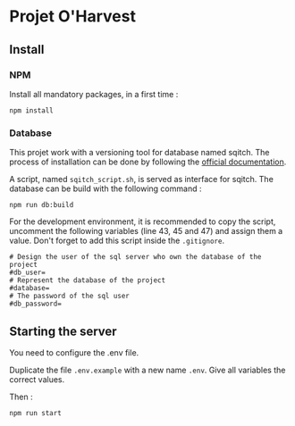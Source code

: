 # Projet O'Harvest

## Install

### NPM

Install all mandatory packages, in a first time :

```shell
npm install
```

### Database

This projet work with a versioning tool for database named sqitch. The process of installation can be done by following the [official documentation](https://sqitch.org/download/).

A script, named `sqitch_script.sh`, is served as interface for sqitch. The database can be build with the following command :

```shell
npm run db:build
```

For the development environment, it is recommended to copy the script, uncomment the following variables (line 43, 45 and 47) and assign them a value. Don't forget to add this script inside the `.gitignore`.
```shell
# Design the user of the sql server who own the database of the project
#db_user=
# Represent the database of the project
#database=
# The password of the sql user
#db_password=
```

## Starting the server

You need to configure the .env file.

Duplicate the file `.env.example` with a new name `.env`. Give all variables the correct values.

Then :

```shell
npm run start
```